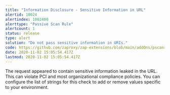 ```yaml
---
title: "Information Disclosure - Sensitive Information in URL"
alertid: 10024
alertindex: 1002400
alerttype: "Passive Scan Rule"
alertcount: 1
status: release
type: alert
solution: "Do not pass sensitive information in URIs."
code: https://github.com/zaproxy/zap-extensions/blob/main/addOns/pscanrules/src/main/java/org/zaproxy/zap/extension/pscanrules/InformationDisclosureInUrlScanRule.java
date: 2020-11-02 15:05:54.417Z
lastmod: 2020-11-02 15:05:54.417Z
---
```

The request appeared to contain sensitive information leaked in the URL. This can violate PCI and most organizational compliance policies. You can configure the list of strings for this check to add or remove values specific to your environment.
